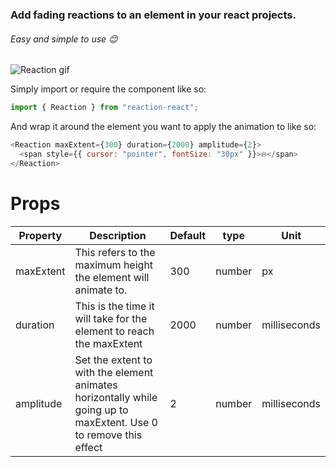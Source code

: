 ### Add fading reactions to an element in your react projects.

###### Easy and simple to use 😊 
![Reaction gif](https://media.giphy.com/media/NkVMtDIofPLqJruaqq/giphy.gif)

Simply import or require the component like so:



```js
import { Reaction } from "reaction-react";
```

And wrap it around the element you want to apply the animation to like so:

```js
<Reaction maxExtent={300} duration={2000} amplitude={2}>
  <span style={{ cursor: "pointer", fontSize: "30px" }}>🔥</span>
</Reaction>
```

# Props

| Property  | Description                                                                                                       | Default | type   | Unit         |
| --------- | ----------------------------------------------------------------------------------------------------------------- | ------- | ------ | ------------ |
| maxExtent | This refers to the maximum height the element will animate to.                                                    | 300     | number | px           |
| duration  | This is the time it will take for the element to reach the maxExtent                                              | 2000    | number | milliseconds |
| amplitude | Set the extent to with the element animates horizontally while going up to maxExtent. Use 0 to remove this effect | 2       | number | milliseconds |
